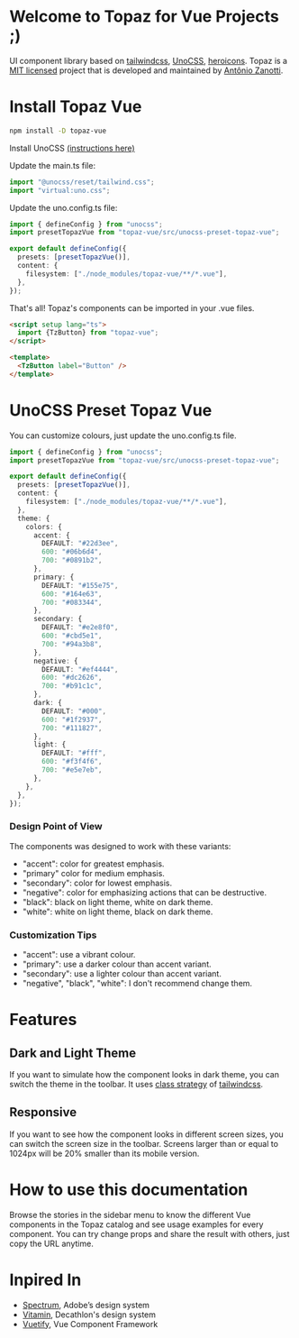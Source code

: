 # Welcome to Topaz for Vue Projects ;)

UI component library based on [tailwindcss](https://tailwindcss.com/), [UnoCSS](https://unocss.dev/), [heroicons](https://heroicons.com/). Topaz is a [MIT licensed](https://opensource.org/license/mit/) project that is developed and maintained by [Antônio Zanotti](https://www.linkedin.com/in/antoniozanotti/).

# Install Topaz Vue

```sh
npm install -D topaz-vue
```

Install UnoCSS [(instructions here)](https://unocss.dev/integrations/vite)

Update the main.ts file:

```ts
import "@unocss/reset/tailwind.css";
import "virtual:uno.css";
```

Update the uno.config.ts file:

```ts
import { defineConfig } from "unocss";
import presetTopazVue from "topaz-vue/src/unocss-preset-topaz-vue";

export default defineConfig({
  presets: [presetTopazVue()],
  content: {
    filesystem: ["./node_modules/topaz-vue/**/*.vue"],
  },
});
```

That's all! Topaz's components can be imported in your .vue files.
```html
<script setup lang="ts">
  import {TzButton} from "topaz-vue";
</script>

<template>
  <TzButton label="Button" />
</template>
```
# UnoCSS Preset Topaz Vue

You can customize colours, just update the uno.config.ts file.

```ts
import { defineConfig } from "unocss";
import presetTopazVue from "topaz-vue/src/unocss-preset-topaz-vue";

export default defineConfig({
  presets: [presetTopazVue()],
  content: {
    filesystem: ["./node_modules/topaz-vue/**/*.vue"],
  },
  theme: {
    colors: {
      accent: {
        DEFAULT: "#22d3ee",
        600: "#06b6d4",
        700: "#0891b2",
      },
      primary: {
        DEFAULT: "#155e75",
        600: "#164e63",
        700: "#083344",
      },
      secondary: {
        DEFAULT: "#e2e8f0",
        600: "#cbd5e1",
        700: "#94a3b8",
      },
      negative: {
        DEFAULT: "#ef4444",
        600: "#dc2626",
        700: "#b91c1c",
      },
      dark: {
        DEFAULT: "#000",
        600: "#1f2937",
        700: "#111827",
      },
      light: {
        DEFAULT: "#fff",
        600: "#f3f4f6",
        700: "#e5e7eb",
      },
    },
  },
});
```

### Design Point of View

The components was designed to work with these variants:

- "accent": color for greatest emphasis.
- "primary" color for medium emphasis.
- "secondary": color for lowest emphasis.
- "negative": color for emphasizing actions that can be destructive.
- "black": black on light theme, white on dark theme.
- "white": white on light theme, black on dark theme.

### Customization Tips

- "accent": use a vibrant colour.
- "primary": use a darker colour than accent variant.
- "secondary": use a lighter colour than accent variant.
- "negative", "black", "white": I don't recommend change them.

# Features

## Dark and Light Theme
If you want to simulate how the component looks in dark theme, you can switch the theme in the toolbar. It uses [class strategy](https://tailwindcss.com/docs/dark-mode) of [tailwindcss](https://tailwindcss.com/).

## Responsive
If you want to see how the component looks in different screen sizes, you can switch the screen size in the toolbar. Screens larger than or equal to 1024px will be 20% smaller than its mobile version.

# How to use this documentation

Browse the stories in the sidebar menu to know the different Vue components in the Topaz catalog and see usage examples for every component. You can try change props and share the result with others, just copy the URL anytime.

# Inpired In

- [Spectrum](https://spectrum.adobe.com/), Adobe’s design system
- [Vitamin](https://github.com/Decathlon/vitamin-web), Decathlon's design system
- [Vuetify](https://github.com/vuetifyjs/vuetify), Vue Component Framework
